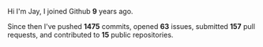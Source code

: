 Hi I'm Jay, I joined Github **9** years ago.

Since then I've pushed **1475** commits, opened **63** issues, submitted **157** pull requests, and contributed to **15** public repositories.
